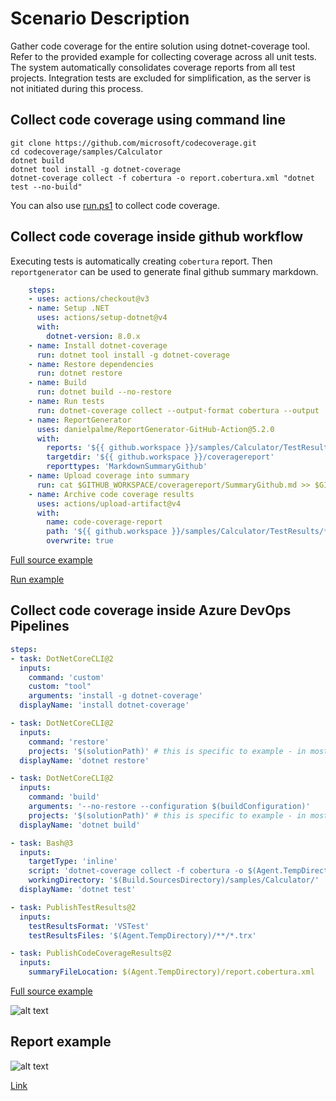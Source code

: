 # Scenario Description

Gather code coverage for the entire solution using dotnet-coverage tool. Refer to the provided example for collecting coverage across all unit tests. The system automatically consolidates coverage reports from all test projects. Integration tests are excluded for simplification, as the server is not initiated during this process.

## Collect code coverage using command line

```shell
git clone https://github.com/microsoft/codecoverage.git
cd codecoverage/samples/Calculator
dotnet build
dotnet tool install -g dotnet-coverage
dotnet-coverage collect -f cobertura -o report.cobertura.xml "dotnet test --no-build"
```

You can also use [run.ps1](run.ps1) to collect code coverage.

## Collect code coverage inside github workflow

Executing tests is automatically creating `cobertura` report. Then `reportgenerator` can be used to generate final github summary markdown.

```yml
    steps:
    - uses: actions/checkout@v3
    - name: Setup .NET
      uses: actions/setup-dotnet@v4
      with:
        dotnet-version: 8.0.x
    - name: Install dotnet-coverage
      run: dotnet tool install -g dotnet-coverage
    - name: Restore dependencies
      run: dotnet restore
    - name: Build
      run: dotnet build --no-restore
    - name: Run tests
      run: dotnet-coverage collect --output-format cobertura --output ./TestResults/report.cobertura.xml "dotnet test --no-build"
    - name: ReportGenerator
      uses: danielpalme/ReportGenerator-GitHub-Action@5.2.0
      with:
        reports: '${{ github.workspace }}/samples/Calculator/TestResults/**/*.cobertura.xml'
        targetdir: '${{ github.workspace }}/coveragereport'
        reporttypes: 'MarkdownSummaryGithub'
    - name: Upload coverage into summary
      run: cat $GITHUB_WORKSPACE/coveragereport/SummaryGithub.md >> $GITHUB_STEP_SUMMARY
    - name: Archive code coverage results
      uses: actions/upload-artifact@v4
      with:
        name: code-coverage-report
        path: '${{ github.workspace }}/samples/Calculator/TestResults/**/*.cobertura.xml'
        overwrite: true
```

[Full source example](../../../../.github/workflows/Calculator_Scenario25.yml)

[Run example](../../../../../../actions/workflows/Calculator_Scenario25.yml)

## Collect code coverage inside Azure DevOps Pipelines

```yml
steps:
- task: DotNetCoreCLI@2
  inputs:
    command: 'custom'
    custom: "tool"
    arguments: 'install -g dotnet-coverage'
  displayName: 'install dotnet-coverage'

- task: DotNetCoreCLI@2
  inputs:
    command: 'restore'
    projects: '$(solutionPath)' # this is specific to example - in most cases not needed
  displayName: 'dotnet restore'

- task: DotNetCoreCLI@2
  inputs:
    command: 'build'
    arguments: '--no-restore --configuration $(buildConfiguration)'
    projects: '$(solutionPath)' # this is specific to example - in most cases not needed
  displayName: 'dotnet build'

- task: Bash@3
  inputs:
    targetType: 'inline'
    script: 'dotnet-coverage collect -f cobertura -o $(Agent.TempDirectory)/report.cobertura.xml "dotnet test --configuration $(buildConfiguration) --no-build --logger trx --results-directory $(Agent.TempDirectory)"'
    workingDirectory: '$(Build.SourcesDirectory)/samples/Calculator/'
  displayName: 'dotnet test'

- task: PublishTestResults@2
  inputs:
    testResultsFormat: 'VSTest'
    testResultsFiles: '$(Agent.TempDirectory)/**/*.trx'

- task: PublishCodeCoverageResults@2
  inputs:
    summaryFileLocation: $(Agent.TempDirectory)/report.cobertura.xml
```

[Full source example](azure-pipelines.yml)

![alt text](azure-pipelines.jpg "Code Coverage tab in Azure DevOps pipelines")

## Report example

![alt text](example.report.jpg "Example report")

[Link](example.report.cobertura.xml)
